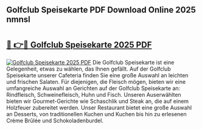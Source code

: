## Golfclub Speisekarte PDF Download Online 2025 nmnsl

# <h2><a href="http://gca52l.nevu.top/?p=Golfclub+Speisekarte">🔗 👉🔴 Golfclub Speisekarte 2025 PDF</a></h2>

[![Golfclub Speisekarte 2025 PDF](https://i.imgur.com/dBaPXMq.png)](http://gca52l.nevu.top/?p=Golfclub+Speisekarte)
Die Golfclub Speisekarte ist eine Gelegenheit, etwas zu wählen, das Ihnen gefällt. Auf der Golfclub Speisekarte unserer Cafeteria finden Sie eine große Auswahl an leichten und frischen Salaten. Für diejenigen, die Fleisch mögen, bieten wir eine umfangreiche Auswahl an Gerichten auf der Golfclub Speisekarte an: Rindfleisch, Schweinefleisch, Huhn und Fisch. Unseren Auserwählten bieten wir Gourmet-Gerichte wie Schaschlik und Steak an, die auf einem Holzfeuer zubereitet werden. Unser Restaurant bietet eine große Auswahl an Desserts, von traditionellen Kuchen und Kuchen bis hin zu erlesenen Crème Brûlée und Schokoladenburdel.
